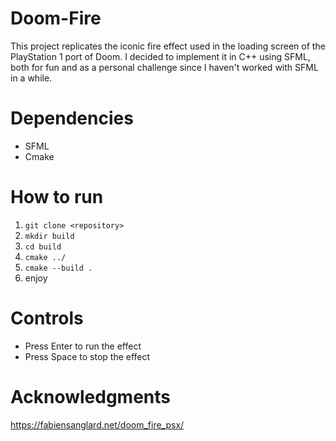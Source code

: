 # Doom-Fire

This project replicates the iconic fire effect used in the loading screen of the PlayStation 1 port of Doom. I decided to implement it in C++ using SFML, both for fun and as a personal challenge since I haven't worked with SFML in a while.

# Dependencies
* SFML
* Cmake

# How to run
1) ```git clone <repository>```
2) ```mkdir build```
3) ```cd build```
4) ```cmake ../```
5) ```cmake --build .```
6) enjoy

# Controls
* Press Enter to run the effect
* Press Space to stop the effect

# Acknowledgments
https://fabiensanglard.net/doom_fire_psx/
